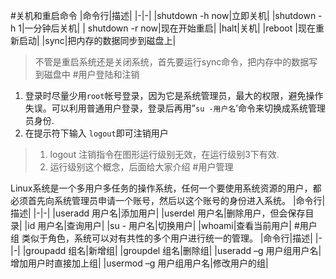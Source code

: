 #关机和重启命令
|命令行|描述|
|-|-|
|shutdown -h now|立即关机|
|shutdown -h 1|一分钟后关机|
| shutdown -r now|现在开始重启|
|halt|关机|
|reboot |现在重新启动|
|sync|把内存的数据同步到磁盘上|
> 不管是重启系统还是关闭系统，首先要运行sync命令，把内存中的数据写到磁盘中
#用户登陆和注销
1. 登录时尽量少用`root`帐号登录，因为它是系统管理员，最大的权限，避免操作失误。可以利用普通用户登录，登录后再用”`su -用户名`’命令来切换成系统管理员身份.
2. 在提示符下输入 `logout`即可注销用户
> 1. logout 注销指令在图形运行级别无效，在运行级别3下有效.
> 2. 运行级别这个概念，后面给大家介绍
#用户管理

Linux系统是一个多用户多任务的操作系统，任何一个要使用系统资源的用户，都必须首先向系统管理员申请一个账号，然后以这个账号的身份进入系统。
|命令行|描述|
|-|-|
|useradd 用户名|添加用户|
|userdel 用户名|删除用户，但会保存目录|
|id 用户名|查询用户|
|su - 用户名|切换用户|
|whoami|查看当前用户|
#用户组
类似于角色，系统可以对有共性的多个用户进行统一的管理。
|命令行|描述|
|-|-|
|groupadd 组名|新增组|
|groupdel 组名|删除组|
|useradd –g 用户组用户名|增加用户时直接加上组|
|usermod –g 用户组用户名|修改用户的组|
